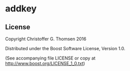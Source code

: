 addkey
======

License
-------
Copyright Christoffer G. Thomsen 2016

Distributed under the Boost Software License, Version 1.0.

(See accompanying file LICENSE or copy at
http://www.boost.org/LICENSE_1_0.txt)
